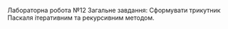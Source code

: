 Лабораторна робота №12
Загальне завдання: Сформувати трикутник Паскаля ітеративним та рекурсивним методом.